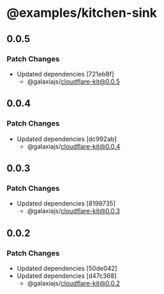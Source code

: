 # @examples/kitchen-sink

## 0.0.5

### Patch Changes

- Updated dependencies [721eb8f]
  - @galaxiajs/cloudflare-kit@0.0.5

## 0.0.4

### Patch Changes

- Updated dependencies [dc992ab]
  - @galaxiajs/cloudflare-kit@0.0.4

## 0.0.3

### Patch Changes

- Updated dependencies [8199735]
  - @galaxiajs/cloudflare-kit@0.0.3

## 0.0.2

### Patch Changes

- Updated dependencies [50de042]
- Updated dependencies [d47c368]
  - @galaxiajs/cloudflare-kit@0.0.2
